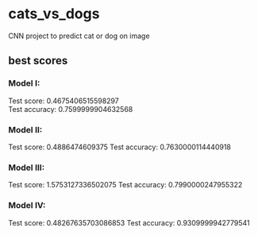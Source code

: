 # cats_vs_dogs
CNN project to predict cat or dog on image


## best scores

### Model I:
Test score: 0.4675406515598297  
Test accuracy: 0.7599999904632568

### Model II:
Test score: 0.4886474609375
Test accuracy: 0.7630000114440918

### Model III:
Test score: 1.5753127336502075
Test accuracy: 0.7990000247955322

### Model IV:
Test score: 0.48267635703086853
Test accuracy: 0.9309999942779541
